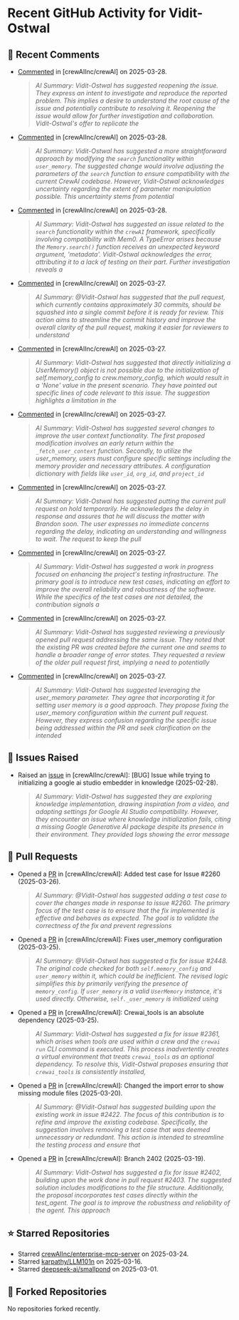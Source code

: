 # Recent GitHub Activity for Vidit-Ostwal

## 💬 Recent Comments
- [Commented](https://github.com/crewAIInc/crewAI/issues/2055#issuecomment-2762472926) in [crewAIInc/crewAI] on 2025-03-28.
  > *AI Summary: Vidit-Ostwal has suggested reopening the issue. They express an intent to investigate and reproduce the reported problem. This implies a desire to understand the root cause of the issue and potentially contribute to resolving it. Reopening the issue would allow for further investigation and collaboration. Vidit-Ostwal's offer to replicate the*
- [Commented](https://github.com/crewAIInc/crewAI/pull/2495#issuecomment-2762343751) in [crewAIInc/crewAI] on 2025-03-28.
  > *AI Summary: Vidit-Ostwal has suggested a more straightforward approach by modifying the `search` functionality within `user_memory`. The suggested change would involve adjusting the parameters of the `search` function to ensure compatibility with the current CrewAI codebase. However, Vidit-Ostwal acknowledges uncertainty regarding the extent of parameter manipulation possible. This uncertainty stems from potential*
- [Commented](https://github.com/crewAIInc/crewAI/pull/2495#issuecomment-2762340923) in [crewAIInc/crewAI] on 2025-03-28.
  > *AI Summary: Vidit-Ostwal has suggested an issue related to the `search` functionality within the `crewAI` framework, specifically involving compatibility with Mem0. A TypeError arises because the `Memory.search()` function receives an unexpected keyword argument, 'metadata'. Vidit-Ostwal acknowledges the error, attributing it to a lack of testing on their part. Further investigation reveals a*
- [Commented](https://github.com/crewAIInc/crewAI/pull/2469#issuecomment-2759330290) in [crewAIInc/crewAI] on 2025-03-27.
  > *AI Summary: @Vidit-Ostwal has suggested that the pull request, which currently contains approximately 30 commits, should be squashed into a single commit before it is ready for review. This action aims to streamline the commit history and improve the overall clarity of the pull request, making it easier for reviewers to understand*
- [Commented](https://github.com/crewAIInc/crewAI/pull/2469#issuecomment-2759303331) in [crewAIInc/crewAI] on 2025-03-27.
  > *AI Summary: Vidit-Ostwal has suggested that directly initializing a UserMemory() object is not possible due to the initialization of self.memory_config to crew.memory_config, which would result in a 'None' value in the present scenario. They have pointed out specific lines of code relevant to this issue. The suggestion highlights a limitation in the*
- [Commented](https://github.com/crewAIInc/crewAI/pull/2469#issuecomment-2759008369) in [crewAIInc/crewAI] on 2025-03-27.
  > *AI Summary: Vidit-Ostwal has suggested several changes to improve the user context functionality. The first proposed modification involves an early return within the `_fetch_user_context` function. Secondly, to utilize the user_memory, users must configure specific settings including the memory provider and necessary attributes. A configuration dictionary with fields like `user_id`, `org_id`, and `project_id`*
- [Commented](https://github.com/crewAIInc/crewAI/pull/2469#issuecomment-2758263872) in [crewAIInc/crewAI] on 2025-03-27.
  > *AI Summary: Vidit-Ostwal has suggested putting the current pull request on hold temporarily. He acknowledges the delay in response and assures that he will discuss the matter with Brandon soon. The user expresses no immediate concerns regarding the delay, indicating an understanding and willingness to wait. The request to keep the pull*
- [Commented](https://github.com/crewAIInc/crewAI/pull/2469#issuecomment-2758238123) in [crewAIInc/crewAI] on 2025-03-27.
  > *AI Summary: Vidit-Ostwal has suggested a work in progress focused on enhancing the project's testing infrastructure. The primary goal is to introduce new test cases, indicating an effort to improve the overall reliability and robustness of the software. While the specifics of the test cases are not detailed, the contribution signals a*
- [Commented](https://github.com/crewAIInc/crewAI/pull/2388#issuecomment-2758061531) in [crewAIInc/crewAI] on 2025-03-27.
  > *AI Summary: Vidit-Ostwal has suggested reviewing a previously opened pull request addressing the same issue. They noted that the existing PR was created before the current one and seems to handle a broader range of error states. They requested a review of the older pull request first, implying a need to potentially*
- [Commented](https://github.com/crewAIInc/crewAI/pull/2469#issuecomment-2758037784) in [crewAIInc/crewAI] on 2025-03-27.
  > *AI Summary: Vidit-Ostwal has suggested leveraging the user_memory parameter. They agree that incorporating it for setting user memory is a good approach. They propose fixing the user_memory configuration within the current pull request. However, they express confusion regarding the specific issue being addressed within the PR and seek clarification on the intended*

## 🐛 Issues Raised
- Raised an [issue](https://github.com/crewAIInc/crewAI/issues/2255) in [crewAIInc/crewAI]: [BUG] Issue while trying to initializing a google ai studio embedder in knowledge (2025-02-28).
  > *AI Summary: Vidit-Ostwal has suggested they are exploring knowledge implementation, drawing inspiration from a video, and adapting settings for Google AI Studio compatibility. However, they encounter an issue where knowledge initialization fails, citing a missing Google Generative AI package despite its presence in their environment. They provided logs showing the error message*

## 🚀 Pull Requests
- Opened a [PR](https://github.com/crewAIInc/crewAI/pull/2484) in [crewAIInc/crewAI]: Added test case for Issue #2260 (2025-03-26).
  > *AI Summary: @Vidit-Ostwal has suggested adding a test case to cover the changes made in response to issue #2260. The primary focus of the test case is to ensure that the fix implemented is effective and behaves as expected. The goal is to validate the correctness of the fix and prevent regressions*
- Opened a [PR](https://github.com/crewAIInc/crewAI/pull/2469) in [crewAIInc/crewAI]: Fixes user_memory configuration (2025-03-25).
  > *AI Summary: @Vidit-Ostwal has suggested a fix for issue #2448. The original code checked for both `self.memory_config` and `user_memory` within it, which could be inefficient. The revised logic simplifies this by primarily verifying the presence of `memory_config`. If `user_memory` is a valid `UserMemory` instance, it's used directly. Otherwise, `self._user_memory` is initialized using*
- Opened a [PR](https://github.com/crewAIInc/crewAI/pull/2468) in [crewAIInc/crewAI]: Crewai_tools is an absolute dependency (2025-03-25).
  > *AI Summary: Vidit-Ostwal has suggested a fix for issue #2361, which arises when tools are used within a crew and the `crewai run` CLI command is executed. This process inadvertently creates a virtual environment that treats `crewai_tools` as an optional dependency. To resolve this, Vidit-Ostwal proposes ensuring that `crewai_tools` is consistently installed,*
- Opened a [PR](https://github.com/crewAIInc/crewAI/pull/2423) in [crewAIInc/crewAI]: Changed the import error to show missing module files (2025-03-20).
  > *AI Summary: @Vidit-Ostwal has suggested building upon the existing work in issue #2422. The focus of this contribution is to refine and improve the existing codebase. Specifically, the suggestion involves removing a test case that was deemed unnecessary or redundant. This action is intended to streamline the testing process and ensure that*
- Opened a [PR](https://github.com/crewAIInc/crewAI/pull/2408) in [crewAIInc/crewAI]: Branch 2402 (2025-03-19).
  > *AI Summary: Vidit-Ostwal has suggested a fix for issue #2402, building upon the work done in pull request #2403. The suggested solution includes modifications to the file structure. Additionally, the proposal incorporates test cases directly within the test_agent. The goal is to improve the robustness and reliability of the agent. This approach*

## ⭐ Starred Repositories
- Starred [crewAIInc/enterprise-mcp-server](https://github.com/crewAIInc/enterprise-mcp-server) on 2025-03-24.
- Starred [karpathy/LLM101n](https://github.com/karpathy/LLM101n) on 2025-03-16.
- Starred [deepseek-ai/smallpond](https://github.com/deepseek-ai/smallpond) on 2025-03-01.

## 🍴 Forked Repositories
No repositories forked recently.
